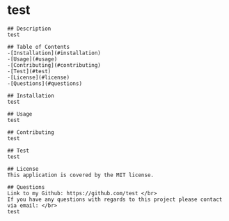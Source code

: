 # test
    ## Description
    test

    ## Table of Contents
    -[Installation](#installation)
    -[Usage](#usage) 
    -[Contributing](#contributing)
    -[Test](#test)
    -[License](#license)
    -[Questions](#questions)
  
    ## Installation
    test

    ## Usage
    test

    ## Contributing
    test

    ## Test
    test

    ## License
    This application is covered by the MIT license.

    ## Questions
    Link to my Github: https://github.com/test </br>
    If you have any questions with regards to this project please contact via email: </br>
    test